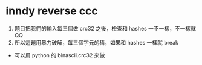 # inndy reverse ccc
1. 題目把我們的輸入每三個做 crc32 之後，檢查和 hashes 一不一樣，不一樣就 QQ
2. 所以這題用暴力破解，每三個字元的猜，如果和 hashes 一樣就 break
* 可以用 python 的 binascii.crc32 來做
